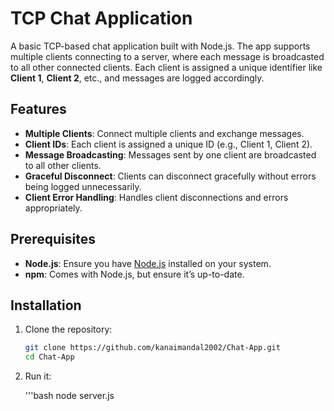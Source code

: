 # TCP Chat Application

A basic TCP-based chat application built with Node.js. The app supports multiple clients connecting to a server, where each message is broadcasted to all other connected clients. Each client is assigned a unique identifier like **Client 1**, **Client 2**, etc., and messages are logged accordingly.

## Features

- **Multiple Clients**: Connect multiple clients and exchange messages.
- **Client IDs**: Each client is assigned a unique ID (e.g., Client 1, Client 2).
- **Message Broadcasting**: Messages sent by one client are broadcasted to all other clients.
- **Graceful Disconnect**: Clients can disconnect gracefully without errors being logged unnecessarily.
- **Client Error Handling**: Handles client disconnections and errors appropriately.

## Prerequisites

- **Node.js**: Ensure you have [Node.js](https://nodejs.org/) installed on your system.
- **npm**: Comes with Node.js, but ensure it’s up-to-date.

## Installation

1. Clone the repository:

   ```bash
   git clone https://github.com/kanaimandal2002/Chat-App.git
   cd Chat-App

2. Run it:

   '''bash
   node server.js
